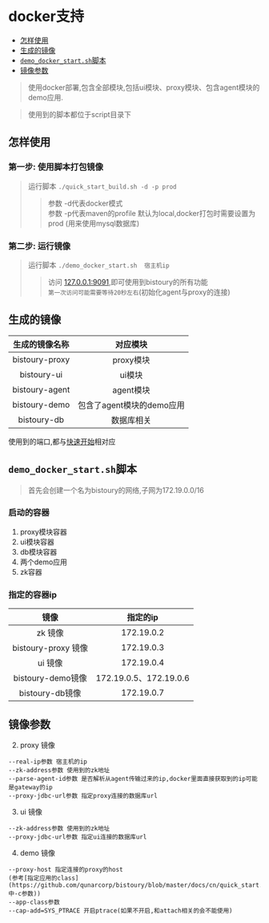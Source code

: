 # docker支持
* [怎样使用](#怎样使用)
* [生成的镜像](#生成的镜像)
* [`demo_docker_start.sh`脚本](#demo_docker_start.sh脚本)
* [镜像参数](#镜像参数)

> 使用docker部署,包含全部模块,包括ui模块、proxy模块、包含agent模块的demo应用.

> 使用到的脚本都位于script目录下

## 怎样使用
### 第一步: 使用脚本打包镜像 
> 运行脚本 `./quick_start_build.sh -d -p prod`
>> 参数 -d代表docker模式  
>> 参数 -p代表maven的profile 默认为local,docker打包时需要设置为prod (用来使用mysql数据库)

### 第二步: 运行镜像
> 运行脚本 `./demo_docker_start.sh  宿主机ip`
>> 访问 [127.0.0.1:9091](http://127.0.0.1:9091/),即可使用到bistoury的所有功能  
`第一次访问可能需要等待20秒左右`(初始化agent与proxy的连接)

## 生成的镜像
|生成的镜像名称|对应模块|
|:---:|:---:|
|bistoury-proxy|proxy模块|
|bistoury-ui|ui模块|
|bistoury-agent|agent模块|
|bistoury-demo|包含了agent模块的demo应用|
|bistoury-db|数据库相关|

使用到的端口,都与[快速开始](https://github.com/qunarcorp/bistoury/blob/master/docs/cn/quick_start.md)相对应


## `demo_docker_start.sh`脚本
> 首先会创建一个名为bistoury的网络,子网为172.19.0.0/16

### 启动的容器
1. proxy模块容器
2. ui模块容器
3. db模块容器
4. 两个demo应用
5. zk容器

### 指定的容器ip
|镜像|指定的ip|
|:---:|:---:|
|zk 镜像|172.19.0.2|
|bistoury-proxy 镜像|172.19.0.3|
|ui 镜像|172.19.0.4|
|bistoury-demo镜像|172.19.0.5、172.19.0.6|
|bistoury-db镜像|172.19.0.7|

## 镜像参数

2. proxy 镜像
>   
    --real-ip参数 宿主机的ip
    --zk-address参数 使用到的zk地址
    --parse-agent-id参数 是否解析从agent传输过来的ip,docker里面直接获取到的ip可能是gateway的ip
    --proxy-jdbc-url参数 指定proxy连接的数据库url 
3. ui 镜像
>
    --zk-address参数 使用到的zk地址
    --proxy-jdbc-url参数 指定ui连接的数据库url 
4. demo 镜像               
>   
    --proxy-host 指定连接的proxy的host
    (参考[指定应用的class](https://github.com/qunarcorp/bistoury/blob/master/docs/cn/quick_start.md#%E5%90%AF%E5%8A%A8%E5%8F%82%E6%95%B0中-c参数))   
    --app-class参数    
    --cap-add=SYS_PTRACE 开启ptrace(如果不开启,和attach相关的会不能使用)
    

